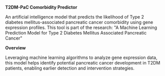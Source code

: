 **T2DM-PaC Comorbidity Predictor**

An artificial intelligence model that predicts the likelihood of Type 2 diabetes mellitus-associated pancreatic cancer comorbidity using gene expression profiles.
This tool is part of the research: "A Machine Learning Prediction Model for Type 2 Diabetes Mellitus Associated Pancreatic Cancer"

**Overview**

Leveraging machine learning algorithms to analyze gene expression data, this model helps identify potential pancreatic cancer development in T2DM patients, enabling earlier detection and intervention strategies.

